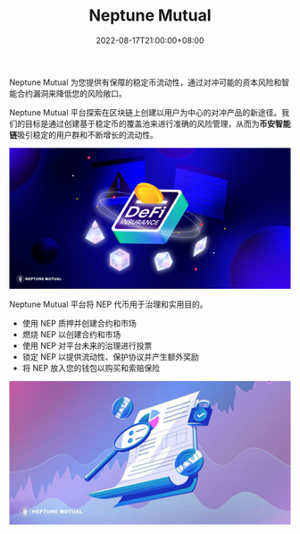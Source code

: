 ﻿---
title: "Neptune Mutual"
description: "Neptune Mutual 为您提供有保障的稳定币流动性，通过对冲可能的资本风险和智能合约漏洞来降低您的风险敞口。"
date: 2022-08-17T21:00:00+08:00
lastmod: 2022-08-17T17:00:00+08:00
draft: false
authors: ["Cindy"]
featuredImage: "neptune-mutual.png"
tags: ["DeFi","Neptune Mutual"]
categories: ["nfts"]
nfts: ["DeFi"]
blockchain: "BSC"
website: "https://neptunemutual.com/"
twitter: "https://twitter.com/neptunemutual"
discord: "https://discord.com/login?redirect_to=%2Fchannels%2F846975061163900938%2F846975063193550890"
telegram: "https://t.me/neptunemutual"
github: "https://github.com/neptune-mutual"
youtube: "https://www.youtube.com/c/NeptuneMutual"
twitch: "https://twitter.com/neptunemutual"
facebook: ""
instagram: ""
reddit: "https://www.reddit.com/r/NeptuneMutual/"
medium: "https://neptunemutual.medium.com/"
steam: ""
gitbook: ""
googleplay: "https://play.google.com/store/apps/details?id=app.neptunefin.neptunefinancial&hl=zh&gl=US"
appstore: ""
status: "Live"
weight: 
lightgallery: true
toc: true
pinned: false
recommend: false
recommend1: false
---
Neptune Mutual 为您提供有保障的稳定币流动性，通过对冲可能的资本风险和智能合约漏洞来降低您的风险敞口。

Neptune Mutual 平台探索在区块链上创建以用户为中心的对冲产品的新途径。我们的目标是通过创建基于稳定币的覆盖池来进行准确的风险管理，从而为**币安智能链**吸引稳定的用户群和不断增长的流动性。

![What is DeFi Insurance?  | Neptune Mutual](Defi-Insurance-1.png)

Neptune Mutual 平台将 NEP 代币用于治理和实用目的。

- 使用 NEP 质押并创建合约和市场
- 燃烧 NEP 以创建合约和市场
- 使用 NEP 对平台未来的治理进行投票
- 锁定 NEP 以提供流动性、保护协议并产生额外奖励
- 将 NEP 放入您的钱包以购买和索赔保险

![First Audit Report](44444412-11.jpeg)